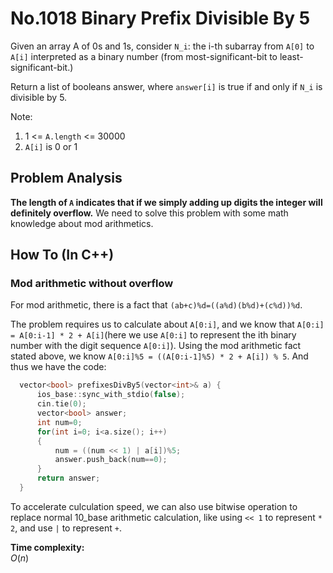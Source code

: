 No.1018 Binary Prefix Divisible By 5
=========
Given an array A of 0s and 1s, consider `N_i`: the i-th subarray from `A[0]` to `A[i]` interpreted as a binary number (from most-significant-bit to least-significant-bit.)

Return a list of booleans answer, where `answer[i]` is true if and only if `N_i` is divisible by 5.  

Note:  
1. 1 <= `A.length` <= 30000
2. `A[i]` is 0 or 1

## Problem Analysis  

**The length of `A` indicates that if we simply adding up digits the integer will definitely overflow.** We need to solve this problem with some math knowledge about mod arithmetics.  

## How To (In C++)
### Mod arithmetic without overflow  
For mod arithmetic, there is a fact that `(ab+c)%d=((a%d)(b%d)+(c%d))%d`.  
  
The problem requires us to calculate about `A[0:i]`, and we know that `A[0:i] = A[0:i-1] * 2 + A[i]`(here we use `A[0:i]` to represent the ith binary number with the digit sequence `A[0:i]`). Using the mod arithmetic fact stated above, we know `A[0:i]%5 = ((A[0:i-1]%5) * 2 + A[i]) % 5`. And thus we have the code:  
```C++
  vector<bool> prefixesDivBy5(vector<int>& a) {
      ios_base::sync_with_stdio(false);
      cin.tie(0);
      vector<bool> answer;
      int num=0;
      for(int i=0; i<a.size(); i++)
      {
          num = ((num << 1) | a[i])%5;
          answer.push_back(num==0);
      }
      return answer;
  }
 ```
 To accelerate culculation speed, we can also use bitwise operation to replace normal 10_base arithmetic calculation, like using `<< 1` to represent `* 2`, and use `|` to represent `+`.  
  
**Time complexity:**  
$O(n)$

